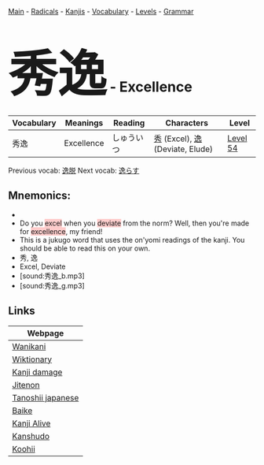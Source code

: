 <style> bigfont {font-size: 100px}</style>
[Main](../README.md) -
[Radicals](../radicals.md) -
[Kanjis](../kanjis.md) -
[Vocabulary](../vocabulary.md) -
[Levels](../levels.md) -
[Grammar](../grammar.md)
# <bigfont> 秀逸</bigfont> - Excellence 

| Vocabulary | Meanings | Reading | Characters | Level |
| --- | --- | --- | --- | --- |
| 秀逸 | Excellence | しゅういつ |  [秀](../kanjis/秀.md) (Excel), [逸](../kanjis/逸.md) (Deviate, Elude) | [Level 54](../levels/wk_level54.md) |

Previous vocab: [逸脱](逸脱.md) Next vocab: [逸らす](逸らす.md) 

## Mnemonics:

* 
* Do you <span style="background-color:#ffcccb"> excel</span> when you <span style="background-color:#ffcccb"> deviate</span> from the norm? Well, then you're made for <span style="background-color:#ffcccb"> excellence</span>, my friend!
* This is a jukugo word that uses the on'yomi readings of the kanji. You should be able to read this on your own.
* 秀, 逸
* Excel, Deviate
* [sound:秀逸_b.mp3]
* [sound:秀逸_g.mp3]


## Links 

| Webpage |
| --- |
| [Wanikani          ](https://www.wanikani.com/kanji/秀逸) |
| [Wiktionary        ](https://en.wiktionary.org/wiki/秀逸) |
| [Kanji damage      ](http://www.kanjidamage.com/kanji/search?utf8=✓&q=秀逸) |
| [Jitenon           ](https://jitenon.com/kanji/秀逸) |
| [Tanoshii japanese ](https://www.tanoshiijapanese.com/dictionary/kanji.cfm?k=秀逸) |
| [Baike             ](https://baike.baidu.com/item/秀逸) |
| [Kanji Alive       ](https://app.kanjialive.com/秀逸) |
| [Kanshudo          ](https://www.kanshudo.com/searchmn?q=秀逸) |
| [Koohii            ](https://kanji.koohii.com/study/kanji/秀逸) |
